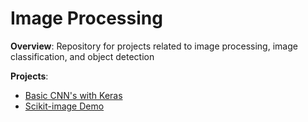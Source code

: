 # Image Processing
<b>Overview</b>: Repository for projects related to image processing, image classification, and object detection

<b>Projects</b>:
- <a href="https://github.com/sterling19/Image_Processing/blob/master/keras_demo.ipynb"> Basic CNN's with Keras </a>
- <a href="https://github.com/sterling19/Image_Processing/blob/master/scikit-image_demo.ipynb"> Scikit-image Demo </a>

